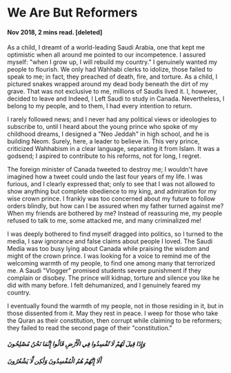 # We Are But Reformers
#### Nov 2018, 2 mins read. \[deleted\]
As a child, I dreamt of a world-leading Saudi Arabia, one that kept me optimistic when all around me pointed to our incompetence.
I assured myself: "when I grow up, I will rebuild my country." I genuinely wanted my people to flourish. We only had Wahhabi clerks to idolize,
those failed to speak to me; in fact, they preached of death, fire, and torture. As a child,
I pictured snakes wrapped around my dead body beneath the dirt of my grave. That was not exclusive to me,
millions of Saudis lived it. I, however, decided to leave and Indeed, I Left Saudi to study in Canada. Nevertheless,
I belong to my people, and to them, I had every intention to return.   



I rarely followed news; and I never had any political views or ideologies to subscribe to,
until I heard about the young prince who spoke of my childhood dreams, I designed a "Neo Jeddah" in high school,
and he is building Neom. Surely, here, a leader to believe in. This very prince, criticized Wahhabism in a clear language,
separating it from Islam. It was a godsend; I aspired to contribute to his reforms, not for long, I regret.   


The foreign minister of Canada tweeted to destroy me; I wouldn't have imagined how a tweet could undo the last four years of my life.
I was furious, and I clearly expressed that; only to see that I was not allowed to show anything but complete obedience to my king,
and admiration for my wise crown prince. I frankly was too concerned about my future to follow orders blindly,
but how can I be assured when my father turned against me? When my friends are bothered by me? Instead of reassuring me,
my people refused to talk to me, some attacked me, and many criminalized me!   


I was deeply bothered to find myself dragged into politics, so I turned to the media,
I saw ignorance and false claims about people I loved.
The Saudi Media was too busy lying about Canada while praising the wisdom and might of the crown prince.
I was looking for a voice to remind me of the welcoming warmth of my people, to find one among many that terrorized me.
A Saudi "Vlogger" promised students severe punishment if they complain or disobey.
The prince will kidnap, torture and silence you like he did with many before. I felt dehumanized, and I genuinely feared my country.   

I eventually found the warmth of my people, not in those residing in it, but in those dissented from it.
May they rest in peace. I weep for those who take the Quran as their constitution, then corrupt while claiming to be reformers;
they failed to read the second page of their "constitution."   
##### وَإِذَا قِيلَ لَهُمْ لَا تُفْسِدُوا فِي الْأَرْضِ قَالُوا إِنَّمَا نَحْنُ مُصْلِحُونَ  
##### أَلَا إِنَّهُمْ هُمُ الْمُفْسِدُونَ وَلَٰكِن لَّا يَشْعُرُونَ  

